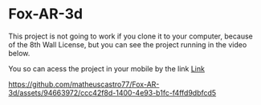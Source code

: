 # Fox-AR-3d
This project is not going to work if you clone it to your computer, because of the 8th Wall License, but you can see the project running in the video below.

You so can acess the project in your mobile by the link  [Link](https://www.8thwall.com/matheustvcastro/animatedfox)

https://github.com/matheuscastro77/Fox-AR-3d/assets/94663972/ccc42f8d-1400-4e93-b1fc-f4ffd9dbfcd5

